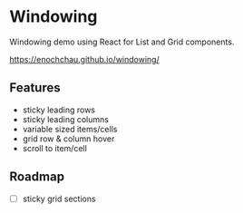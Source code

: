 # Windowing

Windowing demo using React for List and Grid components.

https://enochchau.github.io/windowing/ 

## Features

- sticky leading rows
- sticky leading columns
- variable sized items/cells
- grid row & column hover
- scroll to item/cell

## Roadmap

- [ ] sticky grid sections
